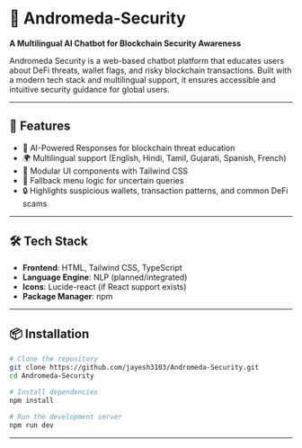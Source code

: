 # 🔐 Andromeda-Security

**A Multilingual AI Chatbot for Blockchain Security Awareness**

Andromeda Security is a web-based chatbot platform that educates users about DeFi threats, wallet flags, and risky blockchain transactions. Built with a modern tech stack and multilingual support, it ensures accessible and intuitive security guidance for global users.

---

## 🚀 Features

- 🤖 AI-Powered Responses for blockchain threat education
- 🌍 Multilingual support (English, Hindi, Tamil, Gujarati, Spanish, French)
- 🧩 Modular UI components with Tailwind CSS
- 🧠 Fallback menu logic for uncertain queries
- 🔒 Highlights suspicious wallets, transaction patterns, and common DeFi scams

---

## 🛠 Tech Stack

- **Frontend**: HTML, Tailwind CSS, TypeScript
- **Language Engine**: NLP (planned/integrated)
- **Icons**: Lucide-react (if React support exists)
- **Package Manager**: npm

---

## 📦 Installation

```bash
# Clone the repository
git clone https://github.com/jayesh3103/Andromeda-Security.git
cd Andromeda-Security

# Install dependencies
npm install

# Run the development server
npm run dev
```

---


